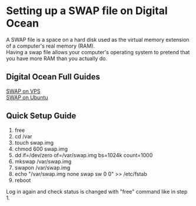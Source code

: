 # Setting up a SWAP file on Digital Ocean

A SWAP file is a space on a hard disk used as the virtual memory extension of a computer's real memory (RAM). <br />
Having a swap file allows your computer's operating system to pretend that you have more RAM than you actually do.

## Digital Ocean Full Guides
[SWAP on VPS](https://www.digitalocean.com/community/tutorials/how-to-configure-virtual-memory-swap-file-on-a-vps)  
[SWAP on Ubuntu](https://www.digitalocean.com/community/tutorials/how-to-add-swap-space-on-ubuntu-16-04)  

## Quick Setup Guide
1.	free
2.	cd /var
3.	touch swap.img
4.	chmod 600 swap.img
5.	dd if=/dev/zero of=/var/swap.img bs=1024k count=1000
6.	mkswap /var/swap.img
7.	swapon /var/swap.img
8.	echo "/var/swap.img    none    swap    sw    0    0" >> /etc/fstab
9.	reboot

Log in again and check status is changed with "free" command like in step 1.